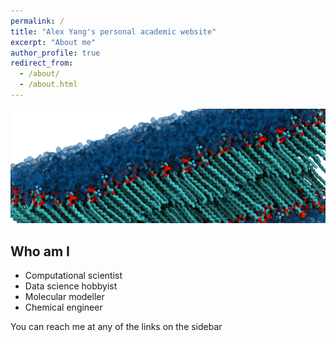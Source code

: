 ```yaml
---
permalink: /
title: "Alex Yang's personal academic website"
excerpt: "About me"
author_profile: true
redirect_from: 
  - /about/
  - /about.html
---
```


![Some of my research][bilayer]

Who am I
-------
* Computational scientist
* Data science hobbyist
* Molecular modeller
* Chemical engineer

You can reach me at any of the links on the sidebar


[bilayer]: /images/bilayer.png
